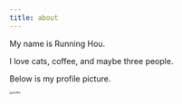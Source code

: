 ```yaml
---
title: about
---
```


My name is Running Hou.

I love cats, coffee, and maybe three people.

Below is my profile picture.



<img src="../../../../../about/profile.JPG" alt="profile" style="zoom:33%;" />
